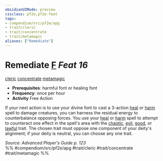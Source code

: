 ```yaml
---
obsidianUIMode: preview
cssclass: pf2e,pf2e-feat
tags:
- compendium/src/pf2e/apg
- trait/cleric
- trait/concentrate
- trait/metamagic
aliases: ["Remediate"]
---
```

# Remediate  [F](/rules/core-rulebook/chapter-9-playing-the-game.md#Actions "Free Action") *Feat 16*  
[cleric](/rules/traits/cleric.md)  [concentrate](/rules/traits/concentrate.md)  [metamagic](/rules/traits/metamagic.md)  

- **Prerequisites**: harmful font or healing font
- **Frequency**: once per hour
- **Activity** Free Action

If your next action is to use your divine font to cast a 3-action [heal](/compendium/spells/heal.md) or [harm](/compendium/spells/harm.md) spell to damage creatures, you can harness the residual energy to counterbalance opposing forces. You use your [heal](/compendium/spells/heal.md) or [harm](/compendium/spells/harm.md) spell to attempt to counteract one effect in the spell's area with the [chaotic](/rules/traits/chaotic.md), [evil](/rules/traits/evil.md), [good](/rules/traits/good.md), or [lawful](/rules/traits/lawful.md) trait. The chosen trait must oppose one component of your deity's alignment; if your deity is neutral, you can choose any one trait.

*Source: Advanced Player's Guide p. 123*  
%% #compendium/src/pf2e/apg #trait/cleric #trait/concentrate #trait/metamagic %%